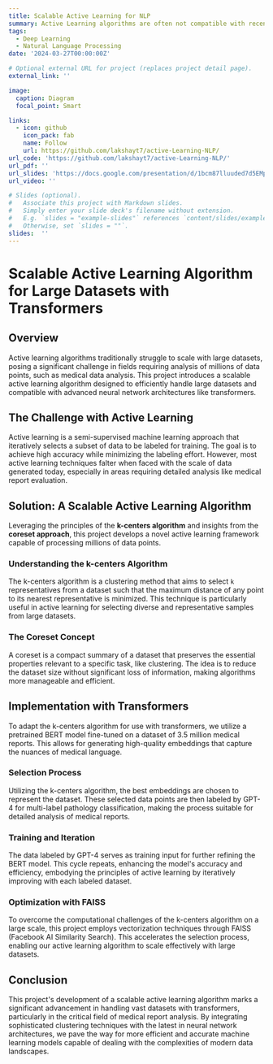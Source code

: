 ```yaml
---
title: Scalable Active Learning for NLP
summary: Active Learning algorithms are often not compatible with recent advances in NLP. This project is an attempt to develop a scalable active learning algorithm that works with transformer based models and can be used for natural language processing
tags:
  - Deep Learning
  - Natural Language Processing
date: '2024-03-27T00:00:00Z'

# Optional external URL for project (replaces project detail page).
external_link: ''

image:
  caption: Diagram
  focal_point: Smart

links:
  - icon: github
    icon_pack: fab
    name: Follow
    url: https://github.com/lakshayt7/active-Learning-NLP/
url_code: 'https://github.com/lakshayt7/active-Learning-NLP/'
url_pdf: ''
url_slides: 'https://docs.google.com/presentation/d/1bcm87lluuded7d5EMpM0E0w6_YZB__bE867Hao7tCL8/edit#slide=id.g1ec5d21e5cc_0_6'
url_video: ''

# Slides (optional).
#   Associate this project with Markdown slides.
#   Simply enter your slide deck's filename without extension.
#   E.g. `slides = "example-slides"` references `content/slides/example-slides.md`.
#   Otherwise, set `slides = ""`.
slides:  ''
---
```


# Scalable Active Learning Algorithm for Large Datasets with Transformers

## Overview

Active learning algorithms traditionally struggle to scale with large datasets, posing a significant challenge in fields requiring analysis of millions of data points, such as medical data analysis. This project introduces a scalable active learning algorithm designed to efficiently handle large datasets and compatible with advanced neural network architectures like transformers.

## The Challenge with Active Learning

Active learning is a semi-supervised machine learning approach that iteratively selects a subset of data to be labeled for training. The goal is to achieve high accuracy while minimizing the labeling effort. However, most active learning techniques falter when faced with the scale of data generated today, especially in areas requiring detailed analysis like medical report evaluation.

## Solution: A Scalable Active Learning Algorithm

Leveraging the principles of the **k-centers algorithm** and insights from the **coreset approach**, this project develops a novel active learning framework capable of processing millions of data points.

### Understanding the k-centers Algorithm

The k-centers algorithm is a clustering method that aims to select `k` representatives from a dataset such that the maximum distance of any point to its nearest representative is minimized. This technique is particularly useful in active learning for selecting diverse and representative samples from large datasets.

### The Coreset Concept

A coreset is a compact summary of a dataset that preserves the essential properties relevant to a specific task, like clustering. The idea is to reduce the dataset size without significant loss of information, making algorithms more manageable and efficient.

## Implementation with Transformers

To adapt the k-centers algorithm for use with transformers, we utilize a pretrained BERT model fine-tuned on a dataset of 3.5 million medical reports. This allows for generating high-quality embeddings that capture the nuances of medical language.

### Selection Process

Utilizing the k-centers algorithm, the best embeddings are chosen to represent the dataset. These selected data points are then labeled by GPT-4 for multi-label pathology classification, making the process suitable for detailed analysis of medical reports.

### Training and Iteration

The data labeled by GPT-4 serves as training input for further refining the BERT model. This cycle repeats, enhancing the model's accuracy and efficiency, embodying the principles of active learning by iteratively improving with each labeled dataset.

### Optimization with FAISS

To overcome the computational challenges of the k-centers algorithm on a large scale, this project employs vectorization techniques through FAISS (Facebook AI Similarity Search). This accelerates the selection process, enabling our active learning algorithm to scale effectively with large datasets.

## Conclusion

This project's development of a scalable active learning algorithm marks a significant advancement in handling vast datasets with transformers, particularly in the critical field of medical report analysis. By integrating sophisticated clustering techniques with the latest in neural network architectures, we pave the way for more efficient and accurate machine learning models capable of dealing with the complexities of modern data landscapes.
